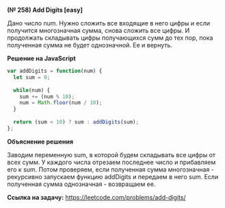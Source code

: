 **(№ 258) Add Digits [easy]**

Дано число num. Нужно сложить все входящие в него цифры и если получится многозначная сумма, снова сложить все цифры. И продолжать складывать цифры получающихся сумм до тех пор, пока полученная сумма не будет однозначной. Ее и вернуть.

**Решение на JavaScript**

```javascript
var addDigits = function(num) {
  let sum = 0;
  
  while(num) {
    sum += (num % 10);
    num = Math.floor(num / 10);
  }
  
  return (sum < 10) ? sum : addDigits(sum);
};
```

**Объяснение решения**

Заводим переменную sum, в которой будем складывать все цифры от всех сумм. У каждого числа отрезаем последнее число и прибавляем его к sum. Потом проверяем, eсли полученная сумма многозначная - рекурсивно запускаем функцию addDigits и передаем в него sum. Если полученная сумма однозначная - возвращаем ее. 

**Ссылка на задачу:** https://leetcode.com/problems/add-digits/